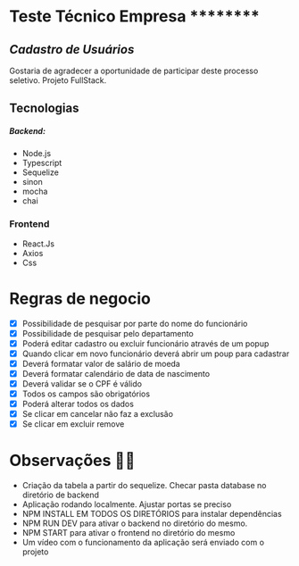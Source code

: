 # Teste Técnico Empresa ********
## _Cadastro de Usuários_

Gostaria de agradecer a oportunidade de participar deste processo seletivo.
Projeto FullStack.

## Tecnologias
##### Backend:
- Node.js
- Typescript
- Sequelize
- sinon
- mocha
- chai

### Frontend
- React.Js
- Axios
- Css

# Regras de negocio
- [x] Possibilidade de pesquisar por parte do nome do funcionário
- [x] Possibilidade de pesquisar pelo departamento
- [x] Poderá editar cadastro ou excluir funcionário através de um popup
- [x] Quando clicar em novo funcionário deverá abrir um poup para cadastrar
- [x] Deverá formatar valor de salário de moeda
- [x] Deverá formatar calendário de data de nascimento
- [x] Deverá validar se o CPF é válido
- [x] Todos os campos são obrigatórios
- [x] Poderá alterar todos os dados
- [x] Se clicar em cancelar não faz a exclusão
- [x] Se clicar em excluir remove

# Observações 🚨🚨
- Criação da tabela a partir do sequelize. Checar pasta database no diretório de backend
- Aplicação rodando localmente. Ajustar portas se preciso
- NPM INSTALL EM TODOS OS DIRETÓRIOS para instalar dependências
- NPM RUN DEV para ativar o backend no diretório do mesmo.
- NPM START para ativar o frontend no diretório do mesmo
- Um vídeo com o funcionamento da aplicação será enviado com o projeto

